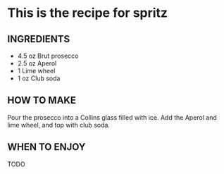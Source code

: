 # This is the recipe for spritz

## INGREDIENTS

* 4.5 oz Brut prosecco
* 2.5 oz Aperol
* 1 Lime wheel
* 1 oz Club soda

## HOW TO MAKE 

Pour the prosecco into a Collins glass filled with ice. Add the Aperol and lime wheel, and top with club soda.

## WHEN TO ENJOY

TODO
